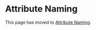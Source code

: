 <!--- Hugo front matter used to generate the website version of this page:
redirect: /docs/specs/semconv/general/attribute-naming/ 301!
--->

# Attribute Naming

This page has moved to
[Attribute Naming](https://opentelemetry.io/docs/specs/semconv/general/attribute-naming/).
